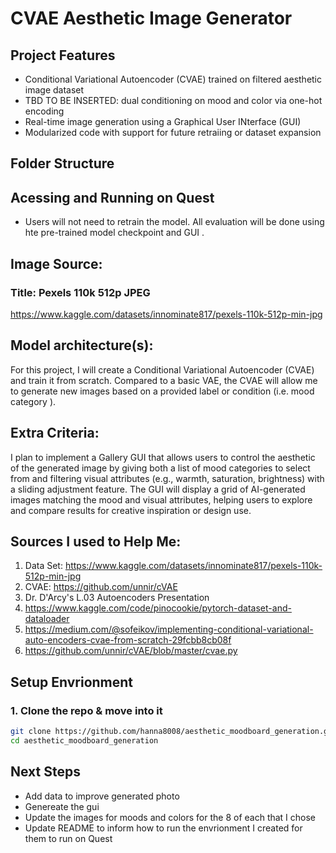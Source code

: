 # CVAE Aesthetic Image Generator

## Project Features
* Conditional Variational Autoencoder (CVAE) trained on filtered aesthetic image dataset
* TBD TO BE INSERTED: dual conditioning on mood and color via one-hot encoding
*  Real-time image generation using a Graphical User INterface (GUI)
* Modularized code with support for future retraiing or dataset expansion

## Folder Structure

## Acessing and Running on Quest
* Users will not need to retrain the model. All evaluation will be done using hte pre-trained model checkpoint and GUI .




## Image Source: ##
### Title: Pexels 110k 512p JPEG ###
https://www.kaggle.com/datasets/innominate817/pexels-110k-512p-min-jpg

## Model architecture(s): ##
For this project, I will create a Conditional Variational Autoencoder (CVAE) and train it from scratch. Compared to a basic VAE, the CVAE will allow me to generate new images based on a provided label or condition (i.e. mood category ).

## Extra Criteria: ##  
I plan to implement a Gallery GUI that allows users to control the aesthetic of the generated image by giving both a list of mood categories to select from and filtering visual attributes (e.g., warmth, saturation, brightness) with a sliding adjustment feature. The GUI will display a grid of AI-generated images matching the mood and visual attributes, helping users to explore and compare results for creative inspiration or design use.


## Sources I used to Help Me:
1. Data Set: https://www.kaggle.com/datasets/innominate817/pexels-110k-512p-min-jpg
2. CVAE: https://github.com/unnir/cVAE
3. Dr. D'Arcy's L.03 Autoencoders Presentation
4. https://www.kaggle.com/code/pinocookie/pytorch-dataset-and-dataloader
5. https://medium.com/@sofeikov/implementing-conditional-variational-auto-encoders-cvae-from-scratch-29fcbb8cb08f
6. https://github.com/unnir/cVAE/blob/master/cvae.py


## Setup Envrionment
### 1. Clone the repo & move into it
```bash
git clone https://github.com/hanna8008/aesthetic_moodboard_generation.git
cd aesthetic_moodboard_generation
```


## Next Steps
* Add data to improve generated photo
* Genereate the gui
* Update the images for moods and colors for the 8 of each that I chose
* Update README to inform how to run the envrionment I created for them to run on Quest
